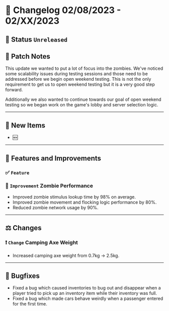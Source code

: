 # :bookmark_tabs:  Changelog 02/08/2023 - 02/XX/2023

## :red_circle: Status `Unreleased`
<!-- ## :green_circle: Status `Released` -->

## :speech_balloon: Patch Notes
This update we wanted to put a lot of focus into the zombies. We've noticed some scalability issues during testing sessions and those need to be addressed before we begin open weekend testing. This is not the only requirement to get us to open weekend testing but it is a very good step forward.

Additionally we also wanted to continue towards our goal of open weekend testing so we began work on the game's lobby and server selection logic.
________

## :star2: New Items
- :new: 
________

## :loudspeaker: Features and Improvements

### :white_check_mark: `Feature` 

### :arrow_up_small: `Improvement` Zombie Performance
- Improved zombie stimulus lookup time by 98% on average.
- Improved zombie movement and flocking logic performance by 80%.
- Reduced zombie network usage by 90%.
________

## :balance_scale: Changes

### :exclamation: `Change` Camping Axe Weight
- Increased camping axe weight from 0.7kg -> 2.5kg.

________

## :bug: Bugfixes
- Fixed a bug which caused inventories to bug out and disappear when a player tried to pick up an inventory item while their inventory was full. 
- Fixed a bug which made cars behave weirdly when a passenger entered for the first time.
